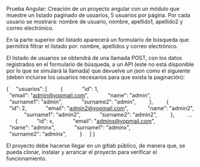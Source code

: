 Prueba Angular:
Creación de un proyecto angular con un módulo que muestre un listado paginado de usuarios, 5 usuarios por página. Por cada usuario se mostrará: nombre de usuario, nombre, apellido1, apellido2 y correo electrónico.

En la parte superior del listado aparecerá un formulario de búsqueda que permitirá filtrar el listado por: nombre, apellidos y correo electrónico.

El listado de usuarios se obtendrá de una llamada POST, con los datos registrados en el formulario de búsqueda, a un API (este no está disponible por lo que se simulará la llamada) que devuelve un json como el siguiente (deben incluirse los usuarios necesarios para que exista la paginación):

{
    "usuarios": [
        {
            "id": 1,
            "email": "admin@yopmail.com",
            "name": "admin",
            "surname1": "admin",
            "surname2": "admin",
        },
        {
            "id": 2,
            "email": "admin2@yopmail.com",
            "name": "admin2",
            "surname1": "admin2",
            "surname2": "admin2",
        },
        ...
        {
            "id": x,
            "email": "adminx@yopmail.com",
            "name": "adminx",
            "surname1": "adminx",
            "surname2": "adminx",
        }
    ]
}

El proyecto debe hacerse llegar en un gitlab público, de manera que, se pueda clonar, instalar y arrancar el proyecto para verificar el funcionamiento.
